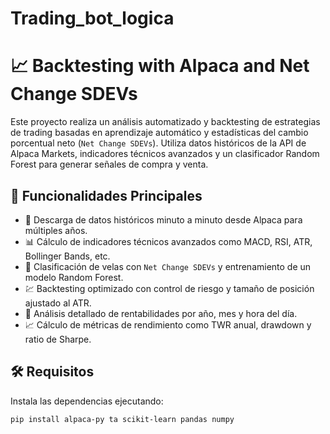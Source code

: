 # Trading_bot_logica
# 📈 Backtesting with Alpaca and Net Change SDEVs

Este proyecto realiza un análisis automatizado y backtesting de estrategias de trading basadas en aprendizaje automático y estadísticas del cambio porcentual neto (`Net Change SDEVs`). Utiliza datos históricos de la API de Alpaca Markets, indicadores técnicos avanzados y un clasificador Random Forest para generar señales de compra y venta.

## 🚀 Funcionalidades Principales

- 🔄 Descarga de datos históricos minuto a minuto desde Alpaca para múltiples años.
- 📊 Cálculo de indicadores técnicos avanzados como MACD, RSI, ATR, Bollinger Bands, etc.
- 🧠 Clasificación de velas con `Net Change SDEVs` y entrenamiento de un modelo Random Forest.
- 💹 Backtesting optimizado con control de riesgo y tamaño de posición ajustado al ATR.
- 📆 Análisis detallado de rentabilidades por año, mes y hora del día.
- 📈 Cálculo de métricas de rendimiento como TWR anual, drawdown y ratio de Sharpe.

## 🛠️ Requisitos

Instala las dependencias ejecutando:

```bash
pip install alpaca-py ta scikit-learn pandas numpy
